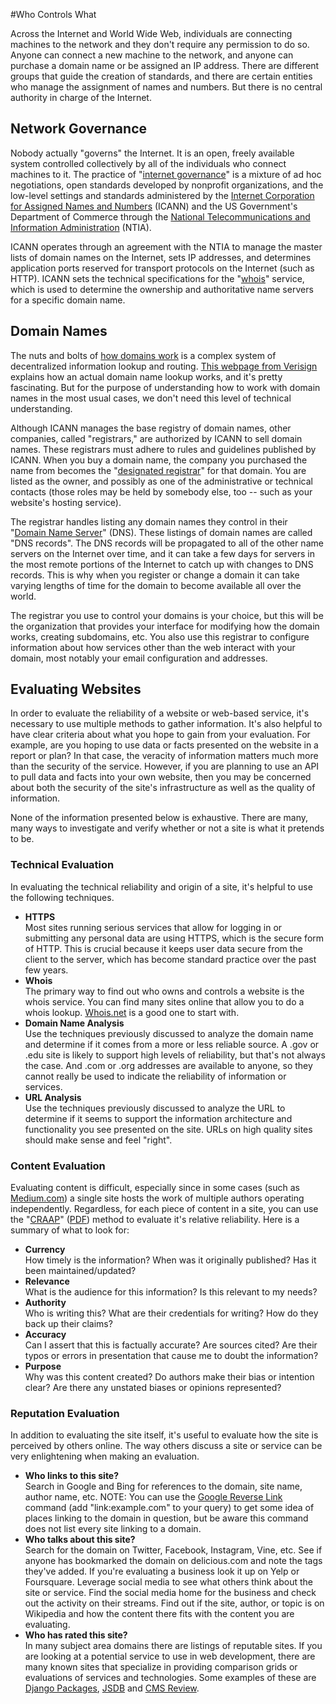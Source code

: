 #Who Controls What

<p>Across the Internet and World Wide Web, individuals are connecting machines to the network and they don't require any permission to do so. Anyone can connect a new machine to the network, and anyone can purchase a domain name or be assigned an IP address. There are different groups that guide the creation of standards, and there are certain entities who manage the assignment of names and numbers. But there is no central authority in charge of the Internet.</p>
<h2>Network Governance</h2>
<p>Nobody actually "governs" the Internet. It is an open, freely available system controlled collectively by all of the individuals who connect machines to it. The practice of "<a href="http://en.wikipedia.org/wiki/Internet_governance">internet governance</a>" is a mixture of ad hoc negotiations, open standards developed by nonprofit organizations, and the low-level settings and standards administered by the <a href="https://www.icann.org/">Internet Corporation for Assigned Names and Numbers</a> (ICANN) and the US Government's Department of Commerce through the <a href="http://www.ntia.doc.gov/">National Telecommunications and Information Administration</a>&nbsp;(NTIA).&nbsp;</p>
<p>ICANN operates through an agreement with the NTIA to manage the master lists of domain names on the Internet, sets IP addresses, and determines application ports reserved for transport protocols on the Internet (such as HTTP). ICANN sets the technical specifications for the "<a href="https://whois.net">whois</a>" service, which is used to determine the ownership and authoritative name servers for a specific domain name.</p>
<h2>Domain Names</h2>
<p>The nuts and bolts of <a href="http://en.wikipedia.org/wiki/Domain_name">how domains work</a> is a complex system of decentralized information lookup and routing. <a href="http://www.verisigninc.com/en_US/domain-names/online/how-dns-works/index.xhtml">This webpage from Verisign</a> explains how an actual domain name lookup works, and it's pretty fascinating. But for the purpose of understanding how to work with domain names in the most usual cases, we don't need this level of technical understanding.</p>
<p>Although ICANN manages the base registry of domain names, other companies, called "registrars," are authorized by ICANN to sell domain names. These registrars must adhere to rules and guidelines published by ICANN. When you buy a domain name, the company you purchased the name from becomes the "<a href="http://en.wikipedia.org/wiki/Domain_name_registrar#Designated_registrar">designated registrar</a>" for that domain. You are listed as the owner, and possibly as one of the administrative or technical contacts (those roles may be held by somebody else, too -- such as your website's hosting service).</p>
<p>The registrar handles listing any domain names they control in their "<a href="http://en.wikipedia.org/wiki/Name_server">Domain Name Server</a>" (DNS). These listings of domain names are called "DNS records". The DNS records will be propagated to all of the other name servers on the Internet over time, and it can take a few days for servers in the most remote portions of the Internet to catch up with changes to DNS records. This is why when you register or change a domain it can take varying lengths of time for the domain to become available all over the world.</p>
<p>The registrar you use to control your domains is your choice, but this will be the organization that provides your interface for modifying how the domain works, creating subdomains, etc. You also use this registrar to configure information about how services other than the web interact with your domain, most notably your email configuration and addresses.</p>
<h2>Evaluating Websites</h2>
<p>In order to evaluate the reliability of a website or web-based service, it's necessary to use multiple methods to gather information. It's also helpful to have clear criteria about what you hope to gain from your evaluation. For example, are you hoping to use data or facts presented on the website in a report or plan? In that case, the veracity of information matters much more than the security of the service. However, if you are planning to use an API to pull data and facts into your own website, then you may be concerned about both the security of the site's infrastructure as well as the quality of information.</p>
<p>None of the information presented below is exhaustive. There are many, many ways to investigate and verify whether or not a site is what it pretends to be.&nbsp;</p>
<h3>Technical Evaluation</h3>
<p>In evaluating the technical reliability and origin of a site, it's helpful to use the following techniques.&nbsp;</p>
<ul>
<li><strong>HTTPS</strong><br />Most sites running serious services that allow for logging in or submitting any personal data are using HTTPS, which is the secure form of HTTP. This is crucial because it keeps user data secure from the client to the server, which has become standard practice over the past few years.</li>
<li><strong>Whois</strong><br />The primary way to find out who owns and controls a website is the whois service. You can find many sites online that allow you to do a whois lookup. <a href="https://whois.net">Whois.net</a> is a good one to start with.</li>
<li><strong>Domain Name Analysis</strong><br />Use the techniques previously discussed to analyze the domain name and determine if it comes from a more or less reliable source. A .gov or .edu site is likely to support high levels of reliability, but that's not always the case. And .com or .org addresses are available to anyone, so they cannot really be used to indicate the reliability of information or services.</li>
<li><strong>URL Analysis</strong><br />Use the techniques previously discussed to analyze the URL to determine if it seems to support the information architecture and functionality you see presented on the site. URLs on high quality sites should make sense and feel "right".</li>
</ul>
<h3>Content Evaluation</h3>
<p>Evaluating content is difficult, especially since in some cases (such as <a href="https://medium.com">Medium.com</a>) a single site hosts the work of multiple authors operating independently. Regardless, for each piece of content in a site, you can use the "<a href="http://libguides.csuchico.edu/content.php?pid=326243&amp;sid=2669613">CRAAP</a>" (<a href="http://www.csuchico.edu/lins/handouts/eval_websites.pdf">PDF</a>) method to evaluate it's relative reliability. Here is a summary of what to look for:</p>
<ul>
<li><strong>Currency</strong><br />How timely is the information? When was it originally published? Has it been maintained/updated?</li>
<li><strong>Relevance</strong><br />What is the audience for this information? Is this relevant to my needs?</li>
<li><strong>Authority</strong><br />Who is writing this? What are their credentials for writing? How do they back up their claims?</li>
<li><strong>Accuracy</strong><br />Can I assert that this is factually accurate? Are sources cited? Are their typos or errors in presentation that cause me to doubt the information?</li>
<li><strong>Purpose</strong><br />Why was this content created? Do authors make their bias or intention clear? Are there any unstated biases or opinions represented?</li>
</ul>
<h3>Reputation Evaluation</h3>
<p>In addition to evaluating the site itself, it's useful to evaluate how the site is perceived by others online. The way others discuss a site or service can be very enlightening when making an evaluation.</p>
<ul>
<li><strong>Who links to this site?</strong><br />Search in Google and Bing for references to the domain, site name, author name, etc.&nbsp;NOTE: You can use the <a href="http://moz.com/blog/google-link-command-busting-the-myths">Google Reverse Link</a> command (add "link:example.com" to your query) to get some idea of places linking to the domain in question, but be aware this command does not list every site linking to a domain.</li>
<li><strong>Who talks about this site?</strong><br />Search for the domain on Twitter, Facebook, Instagram, Vine, etc. See if anyone has bookmarked the domain on delicious.com and note the tags they've added. If you're evaluating a business look it up on Yelp or Foursquare. Leverage social media to see what others think about the site or service. Find the social media home for the business and check out the activity on their streams. Find out if the site, author, or topic is on Wikipedia and how the content there fits with the content you are evaluating.</li>
<li><strong>Who has rated this site?</strong><br />In many subject area domains there are listings of reputable sites. If you are looking at a potential service to use in web development, there are many known sites that specialize in providing comparison grids or evaluations of services and technologies. Some examples of these are <a href="https://www.djangopackages.com/">Django Packages</a>, <a href="http://jsdb.io">JSDB</a> and <a href="http://www.cmsreview.com/">CMS Review</a>.&nbsp;</li>
</ul>